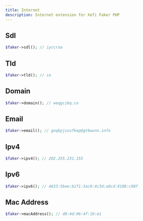 ```yaml
---
title: Internet
description: Internet extension for Xefi Faker PHP
---
```


## Sdl

```php
$faker->sdl(); // iyccroa
```

## Tld

```php
$faker->tld(); // co
```

## Domain

```php
$faker->domain(); // weqgcibq.co
```

## Email

```php
$faker->email(); // gnqkpjszufkep@gtbwunn.info
```

## Ipv4

```php
$faker->ipv4(); // 202.255.231.155
```

## Ipv6

```php
$faker->ipv6(); // 4633:5bee:b1f1:3ac9:4c3d:a0cd:4108:c90f
```

## Mac Address

```php
$faker->macAddress(); // d0:4d:96:4f:10:e1
```
